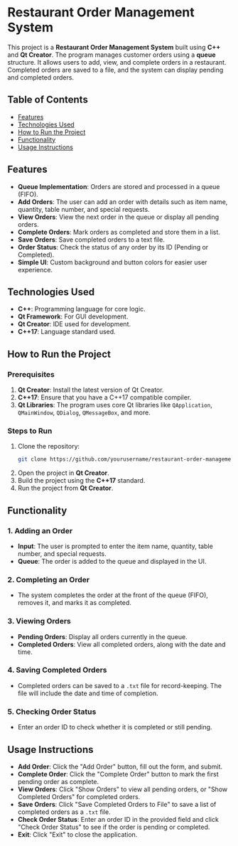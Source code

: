 # Restaurant Order Management System

This project is a **Restaurant Order Management System** built using **C++** and **Qt Creator**. The program manages customer orders using a **queue** structure. It allows users to add, view, and complete orders in a restaurant. Completed orders are saved to a file, and the system can display pending and completed orders.

## Table of Contents

- [Features](#features)
- [Technologies Used](#technologies-used)
- [How to Run the Project](#how-to-run-the-project)
- [Functionality](#functionality)
- [Usage Instructions](#usage-instructions)

## Features

- **Queue Implementation**: Orders are stored and processed in a queue (FIFO).
- **Add Orders**: The user can add an order with details such as item name, quantity, table number, and special requests.
- **View Orders**: View the next order in the queue or display all pending orders.
- **Complete Orders**: Mark orders as completed and store them in a list.
- **Save Orders**: Save completed orders to a text file.
- **Order Status**: Check the status of any order by its ID (Pending or Completed).
- **Simple UI**: Custom background and button colors for easier user experience.

## Technologies Used

- **C++**: Programming language for core logic.
- **Qt Framework**: For GUI development.
- **Qt Creator**: IDE used for development.
- **C++17**: Language standard used.

## How to Run the Project

### Prerequisites

1. **Qt Creator**: Install the latest version of Qt Creator.
2. **C++17**: Ensure that you have a C++17 compatible compiler.
3. **Qt Libraries**: The program uses core Qt libraries like `QApplication`, `QMainWindow`, `QDialog`, `QMessageBox`, and more.

### Steps to Run

1. Clone the repository:
   ```bash
   git clone https://github.com/yourusername/restaurant-order-management.git```
2. Open the project in **Qt Creator**.
3. Build the project using the **C++17** standard.
4. Run the project from **Qt Creator**.

## Functionality

### 1. Adding an Order

- **Input**: The user is prompted to enter the item name, quantity, table number, and special requests.
- **Queue**: The order is added to the queue and displayed in the UI.

### 2. Completing an Order

- The system completes the order at the front of the queue (FIFO), removes it, and marks it as completed.

### 3. Viewing Orders

- **Pending Orders**: Display all orders currently in the queue.
- **Completed Orders**: View all completed orders, along with the date and time.

### 4. Saving Completed Orders

- Completed orders can be saved to a `.txt` file for record-keeping. The file will include the date and time of completion.

### 5. Checking Order Status

- Enter an order ID to check whether it is completed or still pending.

## Usage Instructions

- **Add Order**: Click the "Add Order" button, fill out the form, and submit.
- **Complete Order**: Click the "Complete Order" button to mark the first pending order as complete.
- **View Orders**: Click "Show Orders" to view all pending orders, or "Show Completed Orders" for completed orders.
- **Save Orders**: Click "Save Completed Orders to File" to save a list of completed orders as a `.txt` file.
- **Check Order Status**: Enter an order ID in the provided field and click "Check Order Status" to see if the order is pending or completed.
- **Exit**: Click "Exit" to close the application.

